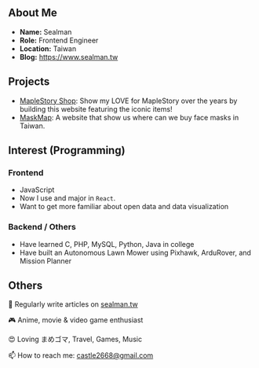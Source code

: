 ## About Me

* **Name:** Sealman
* **Role:** Frontend Engineer
* **Location:** Taiwan
* **Blog:** https://www.sealman.tw

## Projects

* [MapleStory Shop](https://sealman234.github.io/MapleStoryShopV4/): Show my LOVE for MapleStory over the years by building this website featuring the iconic items!
* [MaskMap](https://sealman234.github.io/MaskMapV4): A website that show us where can we buy face masks in Taiwan.

## Interest (Programming)

### Frontend

* JavaScript
* Now I use and major in `React`.
* Want to get more familiar about open data and data visualization

### Backend / Others

* Have learned C, PHP, MySQL, Python, Java in college
* Have built an Autonomous Lawn Mower using Pixhawk, ArduRover, and Mission Planner
  
## Others

📝 Regularly write articles on [sealman.tw](https://www.sealman.tw/)

🎮 Anime, movie & video game enthusiast

😍 Loving まめゴマ, Travel, Games, Music

📫 How to reach me: castle2668@gmail.com

